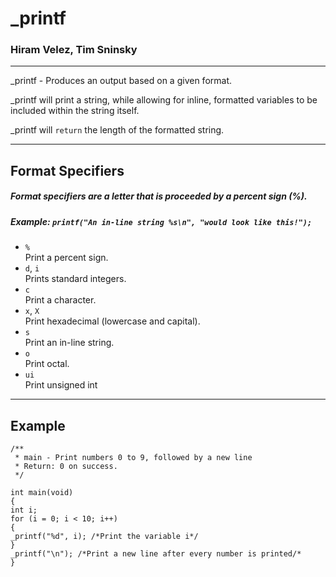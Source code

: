 # _printf
###  Hiram Velez, Tim Sninsky
---
_printf - Produces an output based on a given format.

_printf will print a string, while allowing for inline, formatted variables to be included within the string itself.

_printf will `return` the length of the formatted string.

---
## Format Specifiers
##### Format specifiers are a letter that is proceeded by a percent sign (%).
##### Example: `printf("An in-line string %s\n", "would look like this!");`
- `%`\
Print a percent sign.
- `d`, `i`\
Prints standard integers.
- `c`\
Print a character.
- `x`, `X`\
Print hexadecimal (lowercase and capital).
- `s`\
Print an in-line string.
- `o`\
Print octal.
- `ui`\
Print unsigned int
---

## Example

`/**`\
` * main - Print numbers 0 to 9, followed by a new line`\
` * Return: 0 on success.`\
` */`

`int main(void)`\
`{`\
`int i;`\
`for (i = 0; i < 10; i++)`\
`{`\
`_printf("%d", i); /*Print the variable i*/`\
`}`\
`_printf("\n"); /*Print a new line after every number is printed/*`\
`}`
 